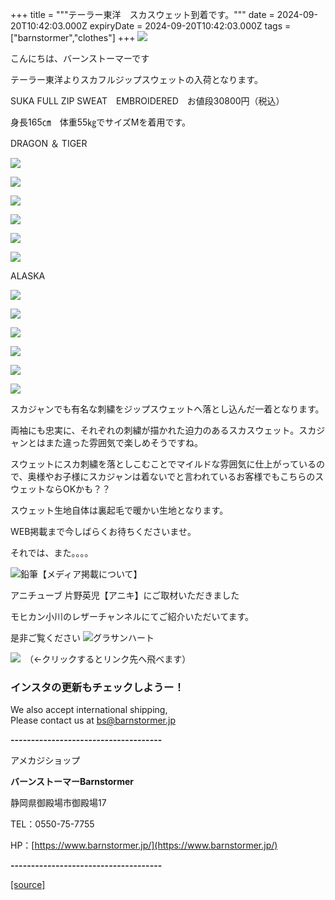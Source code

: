 +++
title = """テーラー東洋　スカスウェット到着です。"""
date = 2024-09-20T10:42:03.000Z
expiryDate = 2024-09-20T10:42:03.000Z
tags = ["barnstormer","clothes"]
+++
[![](https://stat.ameba.jp/user_images/20231023/16/barnstormer-go/b2/03/p/o0420015015354743273.png)](https://ameblo.jp/barnstormer-go/entry-12825670498.html)

こんにちは、バーンストーマーです

テーラー東洋よりスカフルジップスウェットの入荷となります。

SUKA FULL ZIP SWEAT　EMBROIDERED　お値段30800円（税込）

身長165㎝　体重55㎏でサイズMを着用です。

DRAGON ＆ TIGER　

[![](https://stat.ameba.jp/user_images/20240920/18/barnstormer-go/8d/2f/j/o0466070015488594848.jpg)](https://stat.ameba.jp/user_images/20240920/18/barnstormer-go/8d/2f/j/o0466070015488594848.jpg)

[![](https://stat.ameba.jp/user_images/20240920/18/barnstormer-go/96/e5/j/o0466070015488594861.jpg)](https://stat.ameba.jp/user_images/20240920/18/barnstormer-go/96/e5/j/o0466070015488594861.jpg)

[![](https://stat.ameba.jp/user_images/20240920/18/barnstormer-go/f7/5a/j/o0466070015488594850.jpg)](https://stat.ameba.jp/user_images/20240920/18/barnstormer-go/f7/5a/j/o0466070015488594850.jpg)

[![](https://stat.ameba.jp/user_images/20240920/18/barnstormer-go/e7/2a/j/o0466070015488594858.jpg)](https://stat.ameba.jp/user_images/20240920/18/barnstormer-go/e7/2a/j/o0466070015488594858.jpg)

[![](https://stat.ameba.jp/user_images/20240920/18/barnstormer-go/ac/9c/j/o0466070015488594852.jpg)](https://stat.ameba.jp/user_images/20240920/18/barnstormer-go/ac/9c/j/o0466070015488594852.jpg)

[![](https://stat.ameba.jp/user_images/20240920/18/barnstormer-go/29/43/j/o0506070015488594855.jpg)](https://stat.ameba.jp/user_images/20240920/18/barnstormer-go/29/43/j/o0506070015488594855.jpg)

ALASKA

[![](https://stat.ameba.jp/user_images/20240920/18/barnstormer-go/85/48/j/o0466070015488594864.jpg)](https://stat.ameba.jp/user_images/20240920/18/barnstormer-go/85/48/j/o0466070015488594864.jpg)

[![](https://stat.ameba.jp/user_images/20240920/18/barnstormer-go/4e/d6/j/o0466070015488594876.jpg)](https://stat.ameba.jp/user_images/20240920/18/barnstormer-go/4e/d6/j/o0466070015488594876.jpg)

[![](https://stat.ameba.jp/user_images/20240920/18/barnstormer-go/39/51/j/o0466070015488594867.jpg)](https://stat.ameba.jp/user_images/20240920/18/barnstormer-go/39/51/j/o0466070015488594867.jpg)

[![](https://stat.ameba.jp/user_images/20240920/18/barnstormer-go/db/f8/j/o0466070015488594873.jpg)](https://stat.ameba.jp/user_images/20240920/18/barnstormer-go/db/f8/j/o0466070015488594873.jpg)

[![](https://stat.ameba.jp/user_images/20240920/18/barnstormer-go/94/51/j/o0450070015488594869.jpg)](https://stat.ameba.jp/user_images/20240920/18/barnstormer-go/94/51/j/o0450070015488594869.jpg)

[![](https://stat.ameba.jp/user_images/20240920/18/barnstormer-go/36/96/j/o0565070015488594870.jpg)](https://stat.ameba.jp/user_images/20240920/18/barnstormer-go/36/96/j/o0565070015488594870.jpg)

スカジャンでも有名な刺繍をジップスウェットへ落とし込んだ一着となります。

両袖にも忠実に、それぞれの刺繍が描かれた迫力のあるスカスウェット。スカジャンとはまた違った雰囲気で楽しめそうですね。

スウェットにスカ刺繍を落としこむことでマイルドな雰囲気に仕上がっているので、奥様やお子様にスカジャンは着ないでと言われているお客様でもこちらのスウェットならOKかも？？

スウェット生地自体は裏起毛で暖かい生地となります。

WEB掲載まで今しばらくお待ちくださいませ。

それでは、また。。。。

![鉛筆](https://stat100.ameba.jp/blog/ucs/img/char/char3/519.png)【メディア掲載について】

アニチューブ 片野英児【アニキ】にご取材いただきました

モヒカン小川のレザーチャンネルにてご紹介いただいてます。

是非ご覧ください ![グラサンハート](https://stat100.ameba.jp/blog/ucs/img/char/char3/148.png)

[![](https://stat.ameba.jp/user_images/20230412/16/barnstormer-go/6a/23/p/o0108010815269242493.png)](https://www.instagram.com/barnstormer_daily/)　（←クリックするとリンク先へ飛べます）

### インスタの更新もチェックしようー！

We also accept international shipping,  
Please contact us at bs@barnstormer.jp

**\-------------------------------------**

アメカジショップ

**バーンストーマーBarnstormer**

静岡県御殿場市御殿場17

TEL：0550-75-7755

HP：[https://www.barnstormer.jp/](https://www.barnstormer.jp/)

**\-------------------------------------**

[[source]](https://ameblo.jp/barnstormer-go/entry-12868299531.html)
